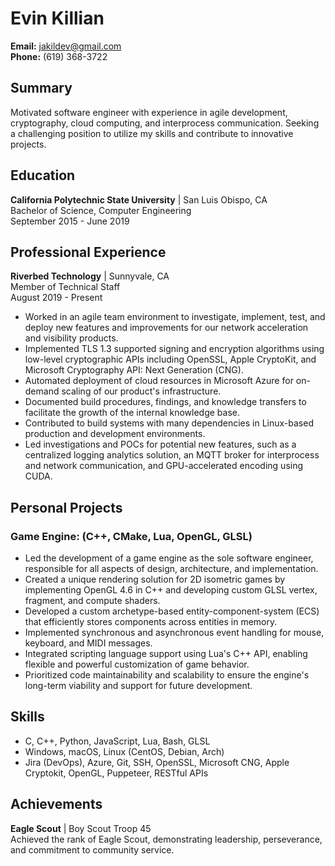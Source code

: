 # Evin Killian
**Email:** jakildev@gmail.com  
**Phone:** (619) 368-3722

## Summary
Motivated software engineer with experience in agile development, cryptography, cloud computing, and interprocess communication. Seeking a challenging position to utilize my skills and contribute to innovative projects.

## Education
**California Polytechnic State University** | San Luis Obispo, CA  
Bachelor of Science, Computer Engineering  
September 2015 - June 2019

## Professional Experience
**Riverbed Technology** | Sunnyvale, CA  
Member of Technical Staff  
August 2019 - Present

- Worked in an agile team environment to investigate, implement, test, and deploy new features and improvements for our network acceleration and visibility products.
- Implemented TLS 1.3 supported signing and encryption algorithms using low-level cryptographic APIs including OpenSSL, Apple CryptoKit, and Microsoft Cryptography API: Next Generation (CNG).
- Automated deployment of cloud resources in Microsoft Azure for on-demand scaling of our product's infrastructure.
- Documented build procedures, findings, and knowledge transfers to facilitate the growth of the internal knowledge base.
- Contributed to build systems with many dependencies in Linux-based production and development environments.
- Led investigations and POCs for potential new features, such as a centralized logging analytics solution, an MQTT broker for interprocess and network communication, and GPU-accelerated encoding using CUDA.

## Personal Projects
### Game Engine: (C++, CMake, Lua, OpenGL, GLSL)
- Led the development of a game engine as the sole software engineer, responsible for all aspects of design, architecture, and implementation.
- Created a unique rendering solution for 2D isometric games by implementing OpenGL 4.6 in C++ and developing custom GLSL vertex, fragment, and compute shaders.
- Developed a custom archetype-based entity-component-system (ECS) that efficiently stores components across entities in memory.
- Implemented synchronous and asynchronous event handling for mouse, keyboard, and MIDI messages.
- Integrated scripting language support using Lua's C++ API, enabling flexible and powerful customization of game behavior.
- Prioritized code maintainability and scalability to ensure the engine's long-term viability and support for future development.

## Skills
- C, C++, Python, JavaScript, Lua, Bash, GLSL
- Windows, macOS, Linux (CentOS, Debian, Arch)
- Jira (DevOps), Azure, Git, SSH, OpenSSL, Microsoft CNG, Apple Cryptokit, OpenGL, Puppeteer, RESTful APIs

## Achievements
**Eagle Scout** | Boy Scout Troop 45  
Achieved the rank of Eagle Scout, demonstrating leadership, perseverance, and commitment to community service.